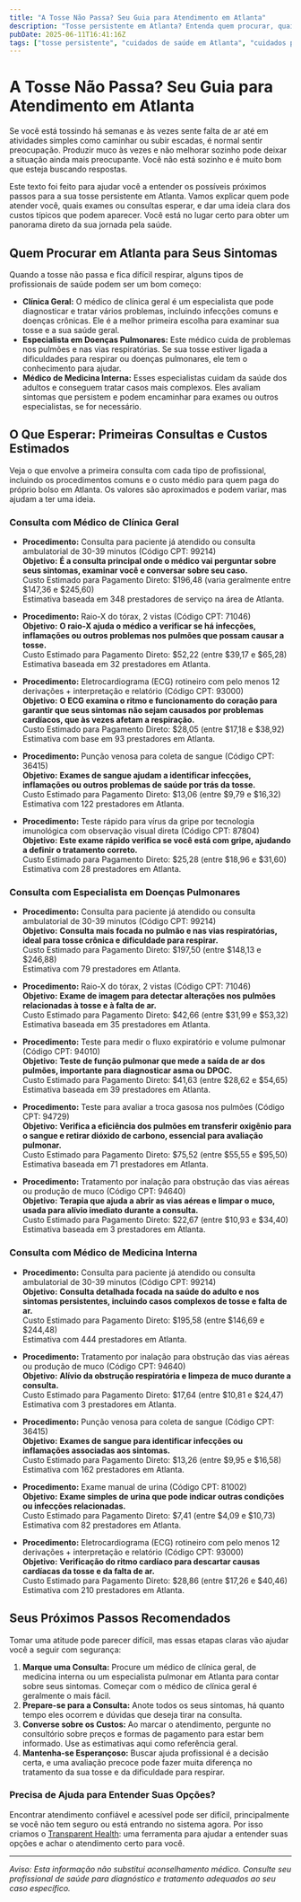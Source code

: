 ```yaml
---
title: "A Tosse Não Passa? Seu Guia para Atendimento em Atlanta"
description: "Tosse persistente em Atlanta? Entenda quem procurar, quais exames esperar e os custos estimados para seguir com segurança."
pubDate: 2025-06-11T16:41:16Z
tags: ["tosse persistente", "cuidados de saúde em Atlanta", "cuidados pulmonares", "clínica geral", "custos de saúde"]
---
```


# A Tosse Não Passa? Seu Guia para Atendimento em Atlanta

Se você está tossindo há semanas e às vezes sente falta de ar até em atividades simples como caminhar ou subir escadas, é normal sentir preocupação. Produzir muco às vezes e não melhorar sozinho pode deixar a situação ainda mais preocupante. Você não está sozinho e é muito bom que esteja buscando respostas.

Este texto foi feito para ajudar você a entender os possíveis próximos passos para a sua tosse persistente em Atlanta. Vamos explicar quem pode atender você, quais exames ou consultas esperar, e dar uma ideia clara dos custos típicos que podem aparecer. Você está no lugar certo para obter um panorama direto da sua jornada pela saúde.

## Quem Procurar em Atlanta para Seus Sintomas

Quando a tosse não passa e fica difícil respirar, alguns tipos de profissionais de saúde podem ser um bom começo:

- **Clínica Geral:** O médico de clínica geral é um especialista que pode diagnosticar e tratar vários problemas, incluindo infecções comuns e doenças crônicas. Ele é a melhor primeira escolha para examinar sua tosse e a sua saúde geral.
- **Especialista em Doenças Pulmonares:** Este médico cuida de problemas nos pulmões e nas vias respiratórias. Se sua tosse estiver ligada a dificuldades para respirar ou doenças pulmonares, ele tem o conhecimento para ajudar.
- **Médico de Medicina Interna:** Esses especialistas cuidam da saúde dos adultos e conseguem tratar casos mais complexos. Eles avaliam sintomas que persistem e podem encaminhar para exames ou outros especialistas, se for necessário.

## O Que Esperar: Primeiras Consultas e Custos Estimados

Veja o que envolve a primeira consulta com cada tipo de profissional, incluindo os procedimentos comuns e o custo médio para quem paga do próprio bolso em Atlanta. Os valores são aproximados e podem variar, mas ajudam a ter uma ideia.

### Consulta com Médico de Clínica Geral

- **Procedimento:** Consulta para paciente já atendido ou consulta ambulatorial de 30-39 minutos (Código CPT: 99214)  
  **Objetivo:** **É a consulta principal onde o médico vai perguntar sobre seus sintomas, examinar você e conversar sobre seu caso.**  
  Custo Estimado para Pagamento Direto: $196,48 (varia geralmente entre $147,36 e $245,60)  
  Estimativa baseada em 348 prestadores de serviço na área de Atlanta.

- **Procedimento:** Raio-X do tórax, 2 vistas (Código CPT: 71046)  
  **Objetivo:** **O raio-X ajuda o médico a verificar se há infecções, inflamações ou outros problemas nos pulmões que possam causar a tosse.**  
  Custo Estimado para Pagamento Direto: $52,22 (entre $39,17 e $65,28)  
  Estimativa baseada em 32 prestadores em Atlanta.

- **Procedimento:** Eletrocardiograma (ECG) rotineiro com pelo menos 12 derivações + interpretação e relatório (Código CPT: 93000)  
  **Objetivo:** **O ECG examina o ritmo e funcionamento do coração para garantir que seus sintomas não sejam causados por problemas cardíacos, que às vezes afetam a respiração.**  
  Custo Estimado para Pagamento Direto: $28,05 (entre $17,18 e $38,92)  
  Estimativa com base em 93 prestadores em Atlanta.

- **Procedimento:** Punção venosa para coleta de sangue (Código CPT: 36415)  
  **Objetivo:** **Exames de sangue ajudam a identificar infecções, inflamações ou outros problemas de saúde por trás da tosse.**  
  Custo Estimado para Pagamento Direto: $13,06 (entre $9,79 e $16,32)  
  Estimativa com 122 prestadores em Atlanta.

- **Procedimento:** Teste rápido para vírus da gripe por tecnologia imunológica com observação visual direta (Código CPT: 87804)  
  **Objetivo:** **Este exame rápido verifica se você está com gripe, ajudando a definir o tratamento correto.**  
  Custo Estimado para Pagamento Direto: $25,28 (entre $18,96 e $31,60)  
  Estimativa com 28 prestadores em Atlanta.

### Consulta com Especialista em Doenças Pulmonares

- **Procedimento:** Consulta para paciente já atendido ou consulta ambulatorial de 30-39 minutos (Código CPT: 99214)  
  **Objetivo:** **Consulta mais focada no pulmão e nas vias respiratórias, ideal para tosse crônica e dificuldade para respirar.**  
  Custo Estimado para Pagamento Direto: $197,50 (entre $148,13 e $246,88)  
  Estimativa com 79 prestadores em Atlanta.

- **Procedimento:** Raio-X do tórax, 2 vistas (Código CPT: 71046)  
  **Objetivo:** **Exame de imagem para detectar alterações nos pulmões relacionadas à tosse e à falta de ar.**  
  Custo Estimado para Pagamento Direto: $42,66 (entre $31,99 e $53,32)  
  Estimativa baseada em 35 prestadores em Atlanta.

- **Procedimento:** Teste para medir o fluxo expiratório e volume pulmonar (Código CPT: 94010)  
  **Objetivo:** **Teste de função pulmonar que mede a saída de ar dos pulmões, importante para diagnosticar asma ou DPOC.**  
  Custo Estimado para Pagamento Direto: $41,63 (entre $28,62 e $54,65)  
  Estimativa baseada em 39 prestadores em Atlanta.

- **Procedimento:** Teste para avaliar a troca gasosa nos pulmões (Código CPT: 94729)  
  **Objetivo:** **Verifica a eficiência dos pulmões em transferir oxigênio para o sangue e retirar dióxido de carbono, essencial para avaliação pulmonar.**  
  Custo Estimado para Pagamento Direto: $75,52 (entre $55,55 e $95,50)  
  Estimativa baseada em 71 prestadores em Atlanta.

- **Procedimento:** Tratamento por inalação para obstrução das vias aéreas ou produção de muco (Código CPT: 94640)  
  **Objetivo:** **Terapia que ajuda a abrir as vias aéreas e limpar o muco, usada para alívio imediato durante a consulta.**  
  Custo Estimado para Pagamento Direto: $22,67 (entre $10,93 e $34,40)  
  Estimativa baseada em 3 prestadores em Atlanta.

### Consulta com Médico de Medicina Interna

- **Procedimento:** Consulta para paciente já atendido ou consulta ambulatorial de 30-39 minutos (Código CPT: 99214)  
  **Objetivo:** **Consulta detalhada focada na saúde do adulto e nos sintomas persistentes, incluindo casos complexos de tosse e falta de ar.**  
  Custo Estimado para Pagamento Direto: $195,58 (entre $146,69 e $244,48)  
  Estimativa com 444 prestadores em Atlanta.

- **Procedimento:** Tratamento por inalação para obstrução das vias aéreas ou produção de muco (Código CPT: 94640)  
  **Objetivo:** **Alívio da obstrução respiratória e limpeza de muco durante a consulta.**  
  Custo Estimado para Pagamento Direto: $17,64 (entre $10,81 e $24,47)  
  Estimativa com 3 prestadores em Atlanta.

- **Procedimento:** Punção venosa para coleta de sangue (Código CPT: 36415)  
  **Objetivo:** **Exames de sangue para identificar infecções ou inflamações associadas aos sintomas.**  
  Custo Estimado para Pagamento Direto: $13,26 (entre $9,95 e $16,58)  
  Estimativa com 162 prestadores em Atlanta.

- **Procedimento:** Exame manual de urina (Código CPT: 81002)  
  **Objetivo:** **Exame simples de urina que pode indicar outras condições ou infecções relacionadas.**  
  Custo Estimado para Pagamento Direto: $7,41 (entre $4,09 e $10,73)  
  Estimativa com 82 prestadores em Atlanta.

- **Procedimento:** Eletrocardiograma (ECG) rotineiro com pelo menos 12 derivações + interpretação e relatório (Código CPT: 93000)  
  **Objetivo:** **Verificação do ritmo cardíaco para descartar causas cardíacas da tosse e da falta de ar.**  
  Custo Estimado para Pagamento Direto: $28,86 (entre $17,26 e $40,46)  
  Estimativa com 210 prestadores em Atlanta.

## Seus Próximos Passos Recomendados

Tomar uma atitude pode parecer difícil, mas essas etapas claras vão ajudar você a seguir com segurança:

1. **Marque uma Consulta:** Procure um médico de clínica geral, de medicina interna ou um especialista pulmonar em Atlanta para contar sobre seus sintomas. Começar com o médico de clínica geral é geralmente o mais fácil.
2. **Prepare-se para a Consulta:** Anote todos os seus sintomas, há quanto tempo eles ocorrem e dúvidas que deseja tirar na consulta.
3. **Converse sobre os Custos:** Ao marcar o atendimento, pergunte no consultório sobre preços e formas de pagamento para estar bem informado. Use as estimativas aqui como referência geral.
4. **Mantenha-se Esperançoso:** Buscar ajuda profissional é a decisão certa, e uma avaliação precoce pode fazer muita diferença no tratamento da sua tosse e da dificuldade para respirar.

### Precisa de Ajuda para Entender Suas Opções?

Encontrar atendimento confiável e acessível pode ser difícil, principalmente se você não tem seguro ou está entrando no sistema agora. Por isso criamos o [Transparent Health](https://transparenthealth.ai): uma ferramenta para ajudar a entender suas opções e achar o atendimento certo para você.

---

*Aviso: Esta informação não substitui aconselhamento médico. Consulte seu profissional de saúde para diagnóstico e tratamento adequados ao seu caso específico.*